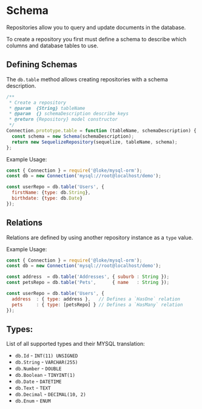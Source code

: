 # Schema

Repositories allow you to query and update documents in the database.

To create a repository you first must define a schema to describe which columns and database tables to use.

## Defining Schemas

The `db.table` method allows creating repositories with a schema description.

```js
/**
 * Create a repository
 * @param  {String} tableName
 * @param  {} schemaDescription describe keys
 * @return {Repository} model constructor
 */
Connection.prototype.table = function (tableName, schemaDescription) {
  const schema = new Schema(schemaDescription);
  return new SequelizeRepository(sequelize, tableName, schema);
};
```

Example Usage:

```js
const { Connection } = require('@loke/mysql-orm');
const db = new Connection('mysql://root@localhost/demo');

const userRepo = db.table('Users', {
  firstName: {type: db.String},
  birthdate: {type: db.Date}
});
```

## Relations

Relations are defined by using another repository instance as a `type` value.

Example Usage:

```js
const { Connection } = require('@loke/mysql-orm');
const db = new Connection('mysql://root@localhost/demo');

const address  = db.table('Addresses', { suburb : String });
const petsRepo = db.table('Pets',      { name   : String });

const userRepo = db.table('Users', {
  address  : { type: address },   // Defines a `HasOne` relation
  pets     : { type: [petsRepo] } // Defines a `HasMany` relation
});
```

## Types:

List of all supported types and their MYSQL translation:

- `db.Id` - `INT(11) UNSIGNED`
- `db.String` - `VARCHAR(255)`
- `db.Number` - `DOUBLE`
- `db.Boolean` - `TINYINT(1)`
- `db.Date` - `DATETIME`
- `db.Text` - `TEXT`
- `db.Decimal` - `DECIMAL(10, 2)`
- `db.Enum` - `ENUM`
